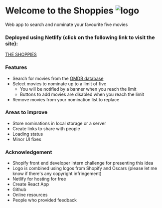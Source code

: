 # Welcome to the Shoppies <img src="" alt="logo" width={50}/>
Web app to search and nominate your favourite five movies

### Deployed using Netlify (click on the following link to visit the site):
[THE SHOPPIES](https://oscarify.netlify.app/)

### Features
- Search for movies from the [OMDB database](http://www.omdbapi.com/)
- Select movies to nominate up to a limit of five
  - You will be notified by a banner when you reach the limit
  - Buttons to add movies are disabled when you reach the limit
- Remove movies from your nomination list to replace
 
### Areas to improve
- Store nominations in local storage or a server
- Create links to share with people
- Loading status
- Minor UI fixes

### Acknowledgement
- Shopify front end developer intern challenge for presenting this idea
- Logo is combined using logos from Shopify and Oscars (please let me know if there's any copyright infringement)
- Netlify for hosting for free
- Create React App
- Github
- Online resources
- People who provided feedback
